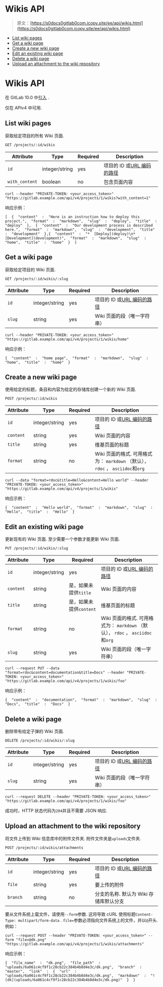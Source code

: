 # Wikis API

> 原文：[https://s0docs0gitlab0com.icopy.site/ee/api/wikis.html](https://s0docs0gitlab0com.icopy.site/ee/api/wikis.html)

*   [List wiki pages](#list-wiki-pages)
*   [Get a wiki page](#get-a-wiki-page)
*   [Create a new wiki page](#create-a-new-wiki-page)
*   [Edit an existing wiki page](#edit-an-existing-wiki-page)
*   [Delete a wiki page](#delete-a-wiki-page)
*   [Upload an attachment to the wiki repository](#upload-an-attachment-to-the-wiki-repository)

# Wikis API[](#wikis-api "Permalink")

在 GitLab 10.0 中[引入](https://gitlab.com/gitlab-org/gitlab-foss/-/merge_requests/13372) .

仅在 APIv4 中可用.

## List wiki pages[](#list-wiki-pages "Permalink")

获取给定项目的所有 Wiki 页面.

```
GET /projects/:id/wikis 
```

| Attribute | Type | Required | Description |
| --- | --- | --- | --- |
| `id` | integer/string | yes | 项目的 ID 或[URL 编码的路径](README.html#namespaced-path-encoding) |
| `with_content` | boolean | no | 包含页面内容 |

```
curl --header "PRIVATE-TOKEN: <your_access_token>" "https://gitlab.example.com/api/v4/projects/1/wikis?with_content=1" 
```

响应示例：

```
[  {  "content"  :  "Here is an instruction how to deploy this project.",  "format"  :  "markdown",  "slug"  :  "deploy",  "title"  :  "deploy"  },  {  "content"  :  "Our development process is described here.",  "format"  :  "markdown",  "slug"  :  "development",  "title"  :  "development"  },{  "content"  :  "*  [Deploy](deploy)\n*  [Development](development)",  "format"  :  "markdown",  "slug"  :  "home",  "title"  :  "home"  }  ] 
```

## Get a wiki page[](#get-a-wiki-page "Permalink")

获取给定项目的 Wiki 页面.

```
GET /projects/:id/wikis/:slug 
```

| Attribute | Type | Required | Description |
| --- | --- | --- | --- |
| `id` | integer/string | yes | 项目的 ID 或[URL 编码的路径](README.html#namespaced-path-encoding) |
| `slug` | string | yes | Wiki 页面的段（唯一字符串） |

```
curl --header "PRIVATE-TOKEN: <your_access_token>" "https://gitlab.example.com/api/v4/projects/1/wikis/home" 
```

响应示例：

```
{  "content"  :  "home page",  "format"  :  "markdown",  "slug"  :  "home",  "title"  :  "home"  } 
```

## Create a new wiki page[](#create-a-new-wiki-page "Permalink")

使用给定的标题，条目和内容为给定的存储库创建一个新的 Wiki 页面.

```
POST /projects/:id/wikis 
```

| Attribute | Type | Required | Description |
| --- | --- | --- | --- |
| `id` | integer/string | yes | 项目的 ID 或[URL 编码的路径](README.html#namespaced-path-encoding) |
| `content` | string | yes | Wiki 页面的内容 |
| `title` | string | yes | 维基页面的标题 |
| `format` | string | no | Wiki 页面的格式. 可用格式为： `markdown` （默认）， `rdoc` ， `asciidoc`和`org` |

```
curl --data "format=rdoc&title=Hello&content=Hello world" --header "PRIVATE-TOKEN: <your_access_token>" "https://gitlab.example.com/api/v4/projects/1/wikis" 
```

响应示例：

```
{  "content"  :  "Hello world",  "format"  :  "markdown",  "slug"  :  "Hello",  "title"  :  "Hello"  } 
```

## Edit an existing wiki page[](#edit-an-existing-wiki-page "Permalink")

更新现有的 Wiki 页面. 至少需要一个参数才能更新 Wiki 页面.

```
PUT /projects/:id/wikis/:slug 
```

| Attribute | Type | Required | Description |
| --- | --- | --- | --- |
| `id` | integer/string | yes | 项目的 ID 或[URL 编码的路径](README.html#namespaced-path-encoding) |
| `content` | string | 是，如果未提供`title` | Wiki 页面的内容 |
| `title` | string | 是，如果未提供`content` | 维基页面的标题 |
| `format` | string | no | Wiki 页面的格式. 可用格式为： `markdown` （默认）， `rdoc` ， `asciidoc`和`org` |
| `slug` | string | yes | Wiki 页面的段（唯一字符串） |

```
curl --request PUT --data "format=rdoc&content=documentation&title=Docs" --header "PRIVATE-TOKEN: <your_access_token>" "https://gitlab.example.com/api/v4/projects/1/wikis/foo" 
```

响应示例：

```
{  "content"  :  "documentation",  "format"  :  "markdown",  "slug"  :  "Docs",  "title"  :  "Docs"  } 
```

## Delete a wiki page[](#delete-a-wiki-page "Permalink")

删除带有给定子弹的 Wiki 页面.

```
DELETE /projects/:id/wikis/:slug 
```

| Attribute | Type | Required | Description |
| --- | --- | --- | --- |
| `id` | integer/string | yes | 项目的 ID 或[URL 编码的路径](README.html#namespaced-path-encoding) |
| `slug` | string | yes | Wiki 页面的段（唯一字符串） |

```
curl --request DELETE --header "PRIVATE-TOKEN: <your_access_token>" "https://gitlab.example.com/api/v4/projects/1/wikis/foo" 
```

成功时，HTTP 状态代码为`204`并且不需要 JSON 响应.

## Upload an attachment to the wiki repository[](#upload-an-attachment-to-the-wiki-repository "Permalink")

将文件上传到 Wiki 信息库中的附件文件夹. 附件文件夹是`uploads`文件夹.

```
POST /projects/:id/wikis/attachments 
```

| Attribute | Type | Required | Description |
| --- | --- | --- | --- |
| `id` | integer/string | yes | 项目的 ID 或[URL 编码的路径](README.html#namespaced-path-encoding) |
| `file` | string | yes | 要上传的附件 |
| `branch` | string | no | 分支的名称. 默认为 Wiki 存储库默认分支 |

要从文件系统上载文件，请使用`--form`参数. 这将导致 cURL 使用标题`Content-Type: multipart/form-data` . `file=`参数必须指向文件系统上的文件，并以`@`开头. 例如：

```
curl --request POST --header "PRIVATE-TOKEN: <your_access_token>" --form "file=@dk.png" "https://gitlab.example.com/api/v4/projects/1/wikis/attachments" 
```

响应示例：

```
{  "file_name"  :  "dk.png",  "file_path"  :  "uploads/6a061c4cf9f1c28cb22c384b4b8d4e3c/dk.png",  "branch"  :  "master",  "link"  :  {  "url"  :  "uploads/6a061c4cf9f1c28cb22c384b4b8d4e3c/dk.png",  "markdown"  :  "![dk](uploads/6a061c4cf9f1c28cb22c384b4b8d4e3c/dk.png)"  }  } 
```